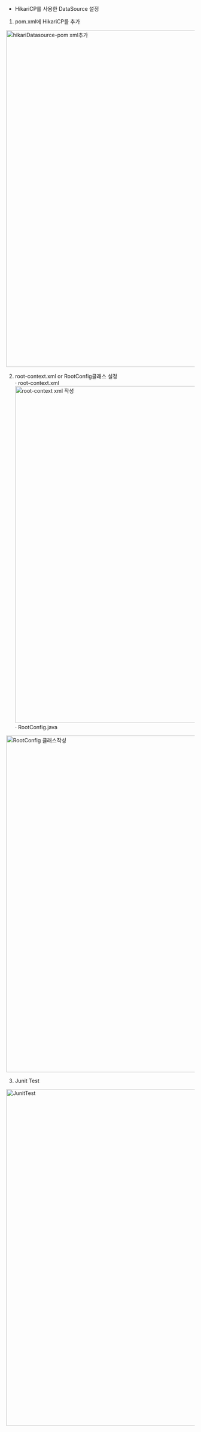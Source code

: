 - HikariCP를 사용한 DataSource 설정

1. pom.xml에 HikariCP를 추가
<img width="900" alt="hikariDatasource-pom xml추가" src="https://user-images.githubusercontent.com/44339530/75091857-4eefc780-55b5-11ea-8d17-44c4209d4715.png">

2. root-context.xml or RootConfig클래스 설정<br>
· root-context.xml
<img width="900" alt="root-context xml 작성" src="https://user-images.githubusercontent.com/44339530/75091858-51522180-55b5-11ea-8bbb-dee3c18e1b24.png"><br>
· RootConfig.java
<img width="900" alt="RootConfig 클래스작성" src="https://user-images.githubusercontent.com/44339530/75091862-531be500-55b5-11ea-98ac-9762474af3b7.png">

3. Junit Test
<img width="900" alt="JunitTest" src="https://user-images.githubusercontent.com/44339530/75091863-544d1200-55b5-11ea-97c1-6e3035b9ae09.png">